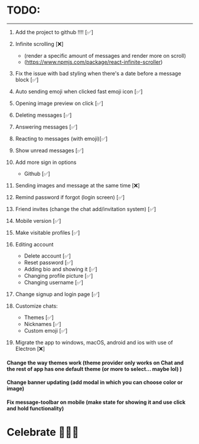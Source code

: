 # TODO:

<hr>

1. Add the project to github !!!! [✅]
2. Infinite scrolling [❌]
   - (render a specific amount of messages and render more on scroll)
   - (https://www.npmjs.com/package/react-infinite-scroller)
3. Fix the issue with bad styling when there's a date before a message block [✅]
4. Auto sending emoji when clicked fast emoji icon [✅]
5. Opening image preview on click [✅]
6. Deleting messages [✅]
7. Answering messages [✅]
8. Reacting to messages (with emoji)[✅]
9. Show unread messages [✅]
10. Add more sign in options
    - Github [✅]
11. Sending images and message at the same time [❌]
12. Remind password if forgot (login screen) [✅]
13. Friend invites (change the chat add/invitation system) [✅]
14. Mobile version [✅]
15. Make visitable profiles [✅]

16. Editing account

    - Delete account [✅]
    - Reset password [✅]
    - Adding bio and showing it [✅]
    - Changing profile picture [✅]
    - Changing username [✅]

17. Change signup and login page [✅]

18. Customize chats:
    - Themes [✅]
    - Nicknames [✅]
    - Custom emoji [✅]
19. Migrate the app to windows, macOS, android and ios with use of Electron [❌]

#### Change the way themes work (theme provider only works on Chat and the rest of app has one default theme (or more to select... maybe lol) )

#### Change banner updating (add modal in which you can choose color or image)

#### Fix message-toolbar on mobile (make state for showing it and use click and hold functionality)

# Celebrate 🥳🥳🥳
